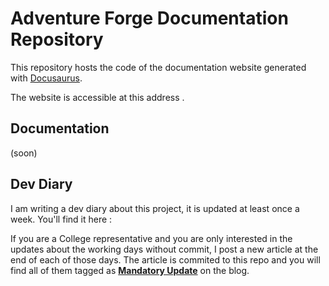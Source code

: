 # Adventure Forge Documentation Repository

This repository hosts the code of the documentation website generated with [Docusaurus](https://docusaurus.io/).

The website is accessible at this address [](https://adventureforge.github.io/documentation/).

## Documentation

(soon)

## Dev Diary

I am writing a dev diary about this project, it is updated at least once a week. You'll find it here : [](https://adventureforge.github.io/documentation/blog)

If you are a College representative and you are only interested in the updates about the working days without commit, I post a new article at the end of each of those days. The article is commited to this repo and you will find all of them tagged as [**Mandatory Update**](https://adventureforge.github.io/documentation/blog/tags/mandatory-update) on the blog.

